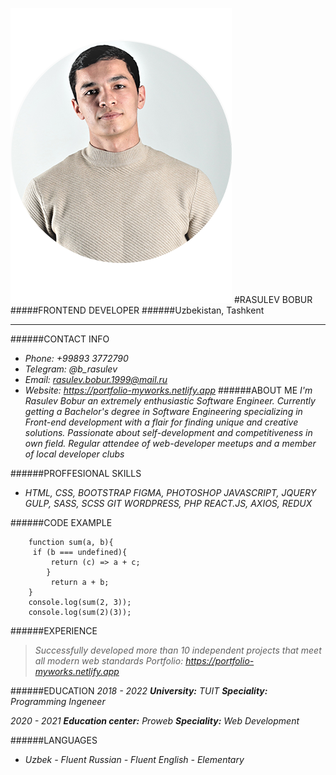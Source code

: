 ![Alt-текст](./ava.png) 
#RASULEV BOBUR
#####FRONTEND DEVELOPER
######Uzbekistan, Tashkent

---
######CONTACT INFO

- *Phone: +99893 3772790*
- *Telegram: @b_rasulev*
- *Email: rasulev.bobur.1999@mail.ru*
- *Website: https://portfolio-myworks.netlify.app*
######ABOUT ME
*I'm Rasulev Bobur an extremely enthusiastic Software Engineer. Currently getting a Bachelor's degree in Software Engineering specializing in Front-end development with a flair for finding unique and creative solutions. Passionate about self-development and competitiveness in own field. Regular attendee of web-developer meetups and a member of local developer clubs*

######PROFFESIONAL SKILLS

- *HTML, CSS, BOOTSTRAP*
 *FIGMA, PHOTOSHOP*
 *JAVASCRIPT, JQUERY*
 *GULP, SASS, SCSS*
 *GIT*
 *WORDPRESS, PHP*
 *REACT.JS, AXIOS, REDUX*

######CODE EXAMPLE

```
    function sum(a, b){
     if (b === undefined){ 
         return (c) => a + c;
        }
         return a + b;
    }
    console.log(sum(2, 3));
    console.log(sum(2)(3));
```

######EXPERIENCE

 >*Successfully developed more than 10 independent projects that meet all modern web standards*
 >  *Portfolio: https://portfolio-myworks.netlify.app*

######EDUCATION
*2018 - 2022*
***University:*** *TUIT*
***Speciality:*** *Programming Ingeneer*

*2020 - 2021*
***Education center:*** *Proweb*
***Speciality:*** *Web Development*

######LANGUAGES
* *Uzbek - Fluent
  Russian - Fluent 
  English - Elementary*